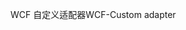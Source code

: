 <span data-ttu-id="e77c6-101">WCF 自定义适配器</span><span class="sxs-lookup"><span data-stu-id="e77c6-101">WCF-Custom adapter</span></span>